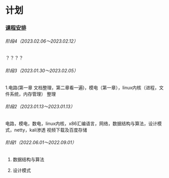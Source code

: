 # 计划

### [课程安排](course.md)

###### 阶段4（2023.02.06～2023.02.12）

？？？？

###### 阶段3（2023.01.30～2023.02.05）
1.电路(第一章 文档整理，第二章看一遍)，模电（第一章），linux内核（进程，文件系统，内存管理） 整理

###### 阶段2（2023.01.13～2023.01.13）
电路，模电，数电，linux内核，x86汇编语言，网络，数据结构与算法，设计模式，netty，kali渗透 视频下载及百度存储

###### 阶段1（2022.06.01～2022.09.01）

1. 数据结构与算法

2. 设计模式
